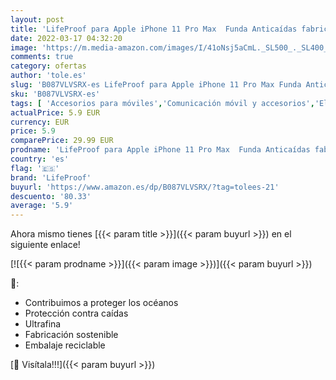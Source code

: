 ```yaml
---
layout: post
title: 'LifeProof para Apple iPhone 11 Pro Max  Funda Anticaídas fabricada de Plástico Reciclado procedente del Océano  Wake Series  Negro'
date: 2022-03-17 04:32:20
image: 'https://m.media-amazon.com/images/I/41oNsj5aCmL._SL500_._SL400_.jpg'
comments: true
category: ofertas
author: 'tole.es'
slug: 'B087VLVSRX-es LifeProof para Apple iPhone 11 Pro Max Funda Anticaídas...'
sku: 'B087VLVSRX-es'
tags: [ 'Accesorios para móviles','Comunicación móvil y accesorios','Electrónica','Fundas y carcasas para teléfonos móviles','apple','iphone','lifeproof', ]
actualPrice: 5.9 EUR
currency: EUR
price: 5.9
comparePrice: 29.99 EUR
prodname: 'LifeProof para Apple iPhone 11 Pro Max  Funda Anticaídas fabricada de Plástico Reciclado procedente del Océano  Wake Series  Negro'
country: 'es'
flag: '🇪🇸'
brand: 'LifeProof'
buyurl: 'https://www.amazon.es/dp/B087VLVSRX/?tag=tolees-21'
descuento: '80.33'
average: '5.9'
---
```


Ahora mismo tienes [{{< param title >}}]({{< param buyurl >}}) en el siguiente enlace!

[![{{< param prodname >}}]({{< param image >}})]({{< param buyurl >}})

🔎:

- Contribuimos a proteger los océanos
- Protección contra caídas
- Ultrafina
- Fabricación sostenible
- Embalaje reciclable

[🛒 Visítala!!!]({{< param buyurl >}})
